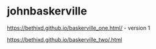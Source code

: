 # johnbaskerville


https://bethixd.github.io/baskerville_one.html/ - version  1

https://bethixd.github.io/baskerville_two/.html
